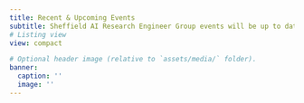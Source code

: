 ```yaml
---
title: Recent & Upcoming Events
subtitle: Sheffield AI Research Engineer Group events will be up to date here!
# Listing view
view: compact

# Optional header image (relative to `assets/media/` folder).
banner:
  caption: ''
  image: ''
---
```

